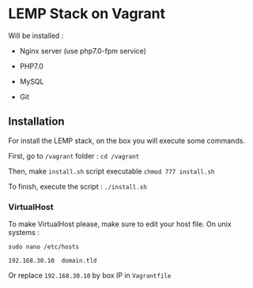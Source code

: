 # LEMP Stack on Vagrant

Will be installed :

* Nginx server (use php7.0-fpm service)

* PHP7.0

* MySQL

* Git


## Installation

For install the LEMP stack, on the box you will execute some commands.

First, go to ```/vagrant``` folder :
    ```cd /vagrant```

Then, make `install.sh` script executable
    ```chmod 777 install.sh```

To finish, execute the script :
    ```./install.sh```

### VirtualHost

To make VirtualHost please, make sure to edit your host file.
On unix systems :

    sudo nano /etc/hosts


```192.168.30.10  domain.tld```

Or replace ```192.168.30.10``` by box IP in ```Vagrantfile```
